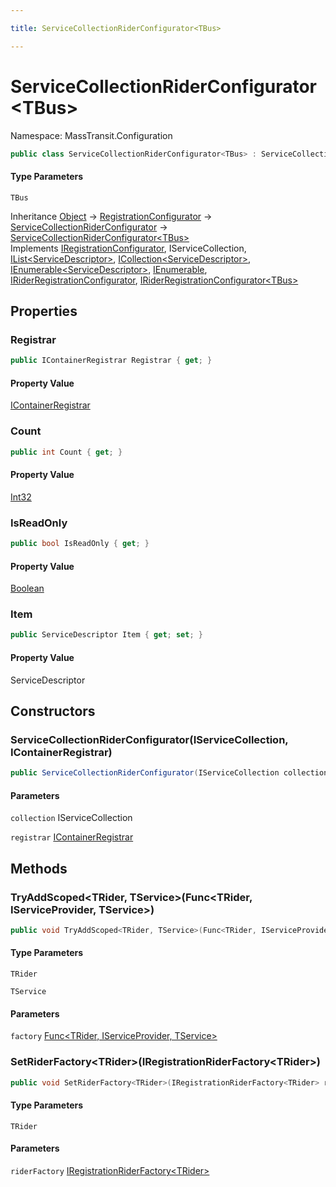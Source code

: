 ```yaml
---

title: ServiceCollectionRiderConfigurator<TBus>

---
```


# ServiceCollectionRiderConfigurator\<TBus\>

Namespace: MassTransit.Configuration

```csharp
public class ServiceCollectionRiderConfigurator<TBus> : ServiceCollectionRiderConfigurator, IRegistrationConfigurator, IServiceCollection, IList<ServiceDescriptor>, ICollection<ServiceDescriptor>, IEnumerable<ServiceDescriptor>, IEnumerable, IRiderRegistrationConfigurator, IRiderRegistrationConfigurator<TBus>
```

#### Type Parameters

`TBus`<br/>

Inheritance [Object](https://learn.microsoft.com/en-us/dotnet/api/system.object) → [RegistrationConfigurator](../masstransit-configuration/registrationconfigurator) → [ServiceCollectionRiderConfigurator](../masstransit-configuration/servicecollectionriderconfigurator) → [ServiceCollectionRiderConfigurator\<TBus\>](../masstransit-configuration/servicecollectionriderconfigurator-1)<br/>
Implements [IRegistrationConfigurator](../masstransit/iregistrationconfigurator), IServiceCollection, [IList\<ServiceDescriptor\>](https://learn.microsoft.com/en-us/dotnet/api/system.collections.generic.ilist-1), [ICollection\<ServiceDescriptor\>](https://learn.microsoft.com/en-us/dotnet/api/system.collections.generic.icollection-1), [IEnumerable\<ServiceDescriptor\>](https://learn.microsoft.com/en-us/dotnet/api/system.collections.generic.ienumerable-1), [IEnumerable](https://learn.microsoft.com/en-us/dotnet/api/system.collections.ienumerable), [IRiderRegistrationConfigurator](../masstransit/iriderregistrationconfigurator), [IRiderRegistrationConfigurator\<TBus\>](../masstransit/iriderregistrationconfigurator-1)

## Properties

### **Registrar**

```csharp
public IContainerRegistrar Registrar { get; }
```

#### Property Value

[IContainerRegistrar](../masstransit-configuration/icontainerregistrar)<br/>

### **Count**

```csharp
public int Count { get; }
```

#### Property Value

[Int32](https://learn.microsoft.com/en-us/dotnet/api/system.int32)<br/>

### **IsReadOnly**

```csharp
public bool IsReadOnly { get; }
```

#### Property Value

[Boolean](https://learn.microsoft.com/en-us/dotnet/api/system.boolean)<br/>

### **Item**

```csharp
public ServiceDescriptor Item { get; set; }
```

#### Property Value

ServiceDescriptor<br/>

## Constructors

### **ServiceCollectionRiderConfigurator(IServiceCollection, IContainerRegistrar)**

```csharp
public ServiceCollectionRiderConfigurator(IServiceCollection collection, IContainerRegistrar registrar)
```

#### Parameters

`collection` IServiceCollection<br/>

`registrar` [IContainerRegistrar](../masstransit-configuration/icontainerregistrar)<br/>

## Methods

### **TryAddScoped\<TRider, TService\>(Func\<TRider, IServiceProvider, TService\>)**

```csharp
public void TryAddScoped<TRider, TService>(Func<TRider, IServiceProvider, TService> factory)
```

#### Type Parameters

`TRider`<br/>

`TService`<br/>

#### Parameters

`factory` [Func\<TRider, IServiceProvider, TService\>](https://learn.microsoft.com/en-us/dotnet/api/system.func-3)<br/>

### **SetRiderFactory\<TRider\>(IRegistrationRiderFactory\<TRider\>)**

```csharp
public void SetRiderFactory<TRider>(IRegistrationRiderFactory<TRider> riderFactory)
```

#### Type Parameters

`TRider`<br/>

#### Parameters

`riderFactory` [IRegistrationRiderFactory\<TRider\>](../masstransit-dependencyinjection/iregistrationriderfactory-1)<br/>
